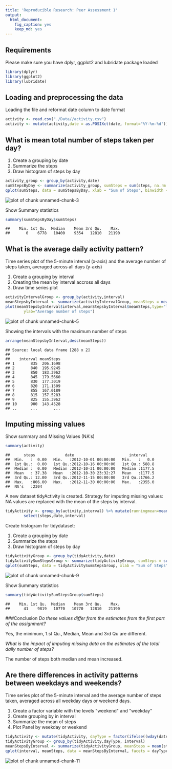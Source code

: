 ```yaml
---
title: 'Reproducible Research: Peer Assessment 1'
output:
  html_document:
    fig_caption: yes
    keep_md: yes
---
```

## Requirements
Please make sure you have dplyr, ggplot2 and lubridate package loaded

```r
library(dplyr)
library(ggplot2)
library(lubridate)
```

## Loading and preprocessing the data
Loading the file and reformat date column to date format

```r
activity <- read.csv("./Data//activity.csv")
activity <- mutate(activity,date = as.POSIXct(date, format="%Y-%m-%d"))
```

## What is mean total number of steps taken per day?

1. Create a grouping by date
2. Summarize the steps
3. Draw histogram of steps by day

```r
activity_group <- group_by(activity,date)
sumStepsByDay <- summarize(activity_group, sumSteps = sum(steps, na.rm = TRUE))
qplot(sumSteps, data = sumStepsByDay, xlab = "Sum of Steps", binwidth = 450)
```

![plot of chunk unnamed-chunk-3](figure/unnamed-chunk-3-1.png) 

Show Summary statistics

```r
summary(sumStepsByDay$sumSteps)
```

```
##    Min. 1st Qu.  Median    Mean 3rd Qu.    Max. 
##       0    6778   10400    9354   12810   21190
```

## What is the average daily activity pattern?
Time series plot of the 5-minute interval (x-axis) and the average number of steps taken, averaged across all days (y-axis)

1. Create a grouping by interval
2. Creating the mean by interval accross all days
3. Draw time series plot

```r
activityIntervalGroup <- group_by(activity,interval)
meanStepsbyInterval <- summarize(activityIntervalGroup, meanSteps = mean(steps, na.rm = TRUE))
plot(meanStepsbyInterval$interval,meanStepsbyInterval$meanSteps,type="l", xlab = "5-minute interval", 
        ylab="Average number of steps")
```

![plot of chunk unnamed-chunk-5](figure/unnamed-chunk-5-1.png) 

Showing the intervals with the maximum number of steps

```r
arrange(meanStepsbyInterval,desc(meanSteps))
```

```
## Source: local data frame [288 x 2]
## 
##    interval meanSteps
## 1       835  206.1698
## 2       840  195.9245
## 3       850  183.3962
## 4       845  179.5660
## 5       830  177.3019
## 6       820  171.1509
## 7       855  167.0189
## 8       815  157.5283
## 9       825  155.3962
## 10      900  143.4528
## ..      ...       ...
```

## Imputing missing values
Show summary and Missing Values (NA's)

```r
summary(activity)
```

```
##      steps             date                        interval     
##  Min.   :  0.00   Min.   :2012-10-01 00:00:00   Min.   :   0.0  
##  1st Qu.:  0.00   1st Qu.:2012-10-16 00:00:00   1st Qu.: 588.8  
##  Median :  0.00   Median :2012-10-31 00:00:00   Median :1177.5  
##  Mean   : 37.38   Mean   :2012-10-30 23:32:27   Mean   :1177.5  
##  3rd Qu.: 12.00   3rd Qu.:2012-11-15 00:00:00   3rd Qu.:1766.2  
##  Max.   :806.00   Max.   :2012-11-30 00:00:00   Max.   :2355.0  
##  NA's   :2304
```


A new dataset tidyActivity is created. 
Strategy for imputing missing values: NA values are replaced with the mean of the steps by interval.

```r
tidyActivity <- group_by(activity,interval) %>% mutate(runningmean=mean(steps,na.rm=TRUE)) %>% mutate(steps=ifelse(is.na(steps),runningmean,steps)) %>%
        select(steps,date,interval)
```

Create histogram for tidydataset:

1. Create a grouping by date
2. Summarize the steps
3. Draw histogram of steps by day

```r
tidyActivityGroup <- group_by(tidyActivity,date)
tidyActivitySumStepsGroup <- summarize(tidyActivityGroup, sumSteps = sum(steps, na.rm = TRUE))
qplot(sumSteps, data = tidyActivitySumStepsGroup, xlab = "Sum of Steps", binwidth = 450)
```

![plot of chunk unnamed-chunk-9](figure/unnamed-chunk-9-1.png) 

Show Summary statistics

```r
summary(tidyActivitySumStepsGroup$sumSteps)
```

```
##    Min. 1st Qu.  Median    Mean 3rd Qu.    Max. 
##      41    9819   10770   10770   12810   21190
```

###Conclusion
*Do these values differ from the estimates from the first part of the assignment?*

Yes, the minimum, 1.st Qu., Median, Mean and 3rd Qu are different.

*What is the impact of imputing missing data on the estimates of the total daily number of steps?*

The number of steps both median and mean increased.

## Are there differences in activity patterns between weekdays and weekends?

Time series plot of the 5-minute interval and the average number of steps taken, averaged across all weekday days or weekend days.

1. Create a factor variable with the levels "weekend" and "weekday"
2. Create grouping by in interval
3. Summarize the mean of steps
4. Plot Panel by weekday or weekend

```r
tidyActivity <- mutate(tidyActivity, dayType = factor(ifelse((wday(date)==1|wday(date)==7),"weekend","weekday")))
tidyActivityGroup <- group_by(tidyActivity,dayType, interval)
meanStepsByInterval <- summarize(tidyActivityGroup, meanSteps = mean(steps))
qplot(interval, meanSteps, data = meanStepsByInterval, facets = dayType ~ ., geom = "line", ylab ="Number of Steps")
```

![plot of chunk unnamed-chunk-11](figure/unnamed-chunk-11-1.png) 



